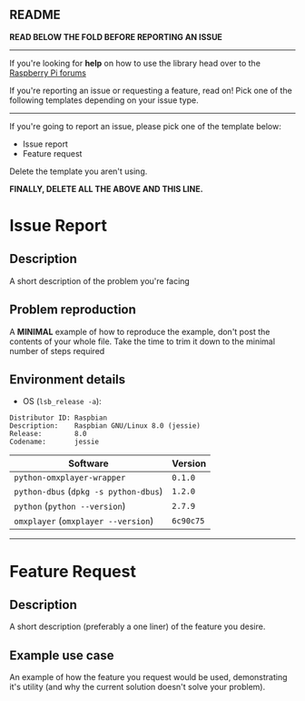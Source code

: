 ## README

**READ BELOW THE FOLD BEFORE REPORTING AN ISSUE**

------

If you're looking for **help** on how to use the library head over to the
[Raspberry Pi forums](https://www.raspberrypi.org/forums/viewforum.php?f=32&sid=f1a4513e3e137272da39dbb11089e077)

If you're reporting an issue or requesting a feature, read on! Pick one of the
following templates depending on your issue type.

------

If you're going to report an issue, please pick one of the template below:

* Issue report
* Feature request

Delete the template you aren't using.

**FINALLY, DELETE ALL THE ABOVE AND THIS LINE.**


# Issue Report
## Description
A short description of the problem you're facing

## Problem reproduction
A **MINIMAL** example of how to reproduce the example, don't post the contents
of your whole file. Take the time to trim it down to the minimal number of steps
required

## Environment details
* OS (`lsb_release -a`):
```
Distributor ID: Raspbian
Description:    Raspbian GNU/Linux 8.0 (jessie)
Release:        8.0
Codename:       jessie
```

| Software | Version |
|----------|---------|
| `python-omxplayer-wrapper` | `0.1.0` |
| `python-dbus` (`dpkg -s python-dbus`) |  `1.2.0` |
| `python` (`python --version`) | `2.7.9` |
| `omxplayer` (`omxplayer --version`) | `6c90c75` |

-------

# Feature Request
## Description
A short description (preferably a one liner) of the feature you desire.

## Example use case
An example of how the feature you request would be used, demonstrating it's
utility (and why the current solution doesn't solve your problem).

